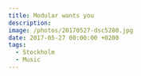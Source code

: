 ```yaml
---
title: Modular wants you
description:
image: /photos/20170527-dsc5280.jpg
date: 2017-05-27 00:00:00 +0200
tags:
  - Stockholm
  - Music
---
```

